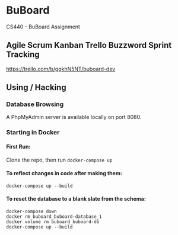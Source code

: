 # BuBoard
CS440 - BuBoard Assignment

## Agile Scrum Kanban Trello Buzzword Sprint Tracking
https://trello.com/b/gqkhN5NT/buboard-dev

## Using / Hacking

### Database Browsing
A PhpMyAdmin server is available locally on port 8080.

### Starting in Docker
#### First Run:
Clone the repo, then run `docker-compose up`

#### To reflect changes in code after making them:
`docker-compose up --build`

#### To reset the database to a blank slate from the schema:
```
docker-compose down
docker rm buboard_buboard-database_1 
docker volume rm buboard_buboard-db
docker-compose up --build
```
